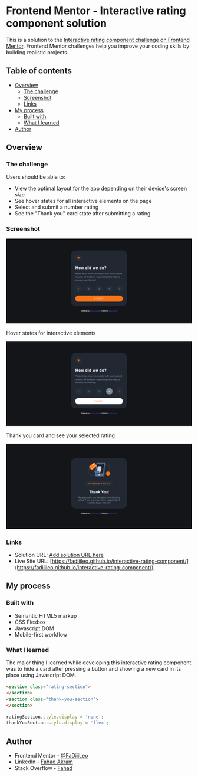 # Frontend Mentor - Interactive rating component solution

This is a solution to the [Interactive rating component challenge on Frontend Mentor](https://www.frontendmentor.io/challenges/interactive-rating-component-koxpeBUmI). Frontend Mentor challenges help you improve your coding skills by building realistic projects. 

## Table of contents

- [Overview](#overview)
  - [The challenge](#the-challenge)
  - [Screenshot](#screenshot)
  - [Links](#links)
- [My process](#my-process)
  - [Built with](#built-with)
  - [What I learned](#what-i-learned)
- [Author](#author)

## Overview

### The challenge

Users should be able to:

- View the optimal layout for the app depending on their device's screen size
- See hover states for all interactive elements on the page
- Select and submit a number rating
- See the "Thank you" card state after submitting a rating

### Screenshot

![](solution-images/image-1.png)

Hover states for interactive elements

![](solution-images/image-2.png)

Thank you card and see your selected rating

![](solution-images/image-3.png)

### Links

- Solution URL: [Add solution URL here](https://your-solution-url.com)
- Live Site URL: [https://fadiiileo.github.io/interactive-rating-component/](https://fadiiileo.github.io/interactive-rating-component/)

## My process

### Built with

- Semantic HTML5 markup
- CSS Flexbox
- Javascript DOM
- Mobile-first workflow

### What I learned

The major thing I learned while developing this interactive rating component was to hide a card after pressing a button and showing a new card in its place using Javascript DOM.

```html
<section class="rating-section">
</section>
<section class="thank-you-section">
</section>
```
```js
ratingSection.style.display = 'none';
thankYouSection.style.display = 'flex';
```

## Author

- Frontend Mentor - [@FaDiiiLeo](https://www.frontendmentor.io/profile/FaDiiiLeo)
- LinkedIn - [Fahad Akram](https://www.linkedin.com/in/fahad-akram-88bb9222b/)
- Stack Overflow - [Fahad](https://stackoverflow.com/users/12165302/fahad)